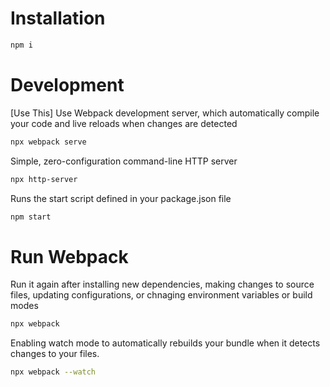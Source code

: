 # Installation

```bash
npm i
```

# Development

[Use This] Use Webpack development server, which automatically compile your code and live reloads when changes are detected

```bash
npx webpack serve
```

Simple, zero-configuration command-line HTTP server

```bash
npx http-server
```

Runs the start script defined in your package.json file

```bash
npm start
```

# Run Webpack

Run it again after installing new dependencies, making changes to source files, updating configurations, or chnaging environment variables or build modes

```bash
npx webpack
```

Enabling watch mode to automatically rebuilds your bundle when it detects changes to your files.

```bash
npx webpack --watch
```
